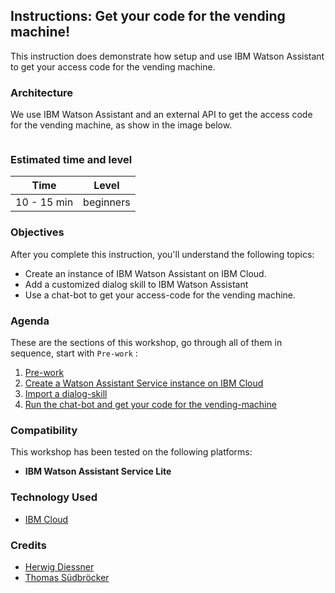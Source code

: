 ## Instructions: Get your code for the vending machine!

This instruction does demonstrate how setup and use IBM Watson Assistant to get your access code for the vending machine.

### Architecture

We use IBM Watson Assistant and an external API to get the access code for the vending machine, as show in the image below.

![]()

### Estimated time and level

|  Time | Level  |
| - | - |
| 10 - 15 min | beginners |

### Objectives

After you complete this instruction, you'll understand the following topics:

* Create an instance of IBM Watson Assistant on IBM Cloud. 
* Add a customized dialog skill to IBM Watson Assistant
* Use a chat-bot to get your access-code for the vending machine.

### Agenda

These are the sections of this workshop, go through all of them in sequence, start with `Pre-work` :

 1. [Pre-work](pre-work/README.md) 
 2. [Create a Watson Assistant Service instance on IBM Cloud](exercise-01/README.md) 
 3. [Import a dialog-skill](exercise-02/README.md) 
 4. [Run the chat-bot and get your code for the vending-machine](exercise-03/README.md) 

### Compatibility

This workshop has been tested on the following platforms:

* **IBM Watson Assistant Service Lite**

### Technology Used

* [IBM Cloud](https://en.wikipedia.org/wiki/Microservices)

### Credits

* [Herwig Diessner]()
* [Thomas Südbröcker](https://twitter.com/tsuedbroecker)



